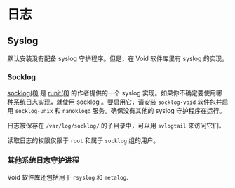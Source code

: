 # 日志

## Syslog

默认安装没有配备 syslog 守护程序。但是，在 Void 软件库里有 syslog 的实现。

### Socklog

[socklog(8)](https://man.voidlinux.org/socklog.8) 是 [runit(8)](https://man.voidlinux.org/runit.8) 的作者提供的一个 syslog 实现。如果你不确定要使用哪种系统日志实现，就使用 socklog 。要启用它，请安装 `socklog-void` 软件包并启用 `socklog-unix` 和 `nanoklogd` 服务。确保没有其他的 syslog 守护程序在运行。

日志被保存在 `/var/log/socklog/` 的子目录中，可以用 `svlogtail` 来访问它们。


读取日志的权限仅限于 `root` 和属于 `socklog` 组的用户。 

### 其他系统日志守护进程

Void 软件库还包括用于 `rsyslog` 和 `metalog`. 
